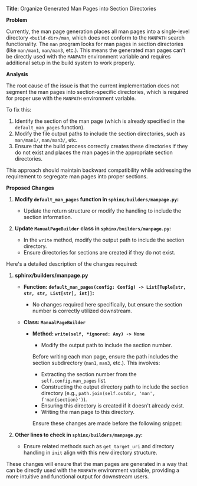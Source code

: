 **Title**: Organize Generated Man Pages into Section Directories

**Problem**

Currently, the man page generation places all man pages into a single-level directory `<build-dir>/man`, which does not conform to the `MANPATH` search functionality. The `man` program looks for man pages in section directories (like `man/man1`, `man/man3`, etc.). This means the generated man pages can't be directly used with the `MANPATH` environment variable and requires additional setup in the build system to work properly.

**Analysis**

The root cause of the issue is that the current implementation does not segment the man pages into section-specific directories, which is required for proper use with the `MANPATH` environment variable. 

To fix this:
1. Identify the section of the man page (which is already specified in the `default_man_pages` function).
2. Modify the file output paths to include the section directories, such as `man/man1/`, `man/man3/`, etc.
3. Ensure that the build process correctly creates these directories if they do not exist and places the man pages in the appropriate section directories.

This approach should maintain backward compatibility while addressing the requirement to segregate man pages into proper sections.

**Proposed Changes**

1. **Modify `default_man_pages` function in `sphinx/builders/manpage.py`:**
   - Update the return structure or modify the handling to include the section information.

2. **Update `ManualPageBuilder` class in `sphinx/builders/manpage.py`:**
   - In the `write` method, modify the output path to include the section directory.
   - Ensure directories for sections are created if they do not exist.

Here's a detailed description of the changes required:

1. **sphinx/builders/manpage.py**

    - **Function: `default_man_pages(config: Config) -> List[Tuple[str, str, str, List[str], int]]`:**
        - No changes required here specifically, but ensure the section number is correctly utilized downstream.

    - **Class: `ManualPageBuilder`**
        - **Method: `write(self, *ignored: Any) -> None`**
            - Modify the output path to include the section number.
            
            Before writing each man page, ensure the path includes the section subdirectory (`man1`, `man3`, etc.). This involves:
            - Extracting the section number from the `self.config.man_pages` list.
            - Constructing the output directory path to include the section directory (e.g., `path.join(self.outdir, 'man', f'man{section}')`).
            - Ensuring this directory is created if it doesn't already exist.
            - Writing the man page to this directory.
            
            Ensure these changes are made before the following snippet:
            

2. **Other lines to check in `sphinx/builders/manpage.py`:**
    - Ensure related methods such as `get_target_uri` and directory handling in `init` align with this new directory structure.

These changes will ensure that the man pages are generated in a way that can be directly used with the `MANPATH` environment variable, providing a more intuitive and functional output for downstream users.